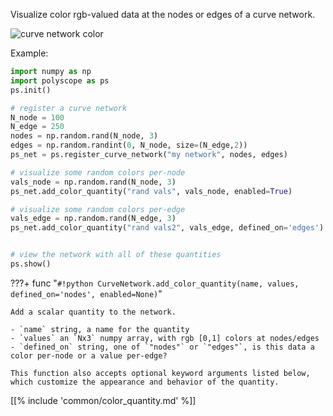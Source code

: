 Visualize color rgb-valued data at the nodes or edges of a curve network.

![curve network color]([[url.prefix]]/media/curve_network_color.jpeg)

Example:
```python
import numpy as np
import polyscope as ps
ps.init()

# register a curve network 
N_node = 100
N_edge = 250
nodes = np.random.rand(N_node, 3)
edges = np.random.randint(0, N_node, size=(N_edge,2))
ps_net = ps.register_curve_network("my network", nodes, edges)

# visualize some random colors per-node
vals_node = np.random.rand(N_node, 3)
ps_net.add_color_quantity("rand vals", vals_node, enabled=True)

# visualize some random colors per-edge
vals_edge = np.random.rand(N_edge, 3)
ps_net.add_color_quantity("rand vals2", vals_edge, defined_on='edges')


# view the network with all of these quantities
ps.show() 
```

???+ func "`#!python CurveNetwork.add_color_quantity(name, values, defined_on='nodes', enabled=None)`"

    Add a scalar quantity to the network.

    - `name` string, a name for the quantity
    - `values` an `Nx3` numpy array, with rgb [0,1] colors at nodes/edges
    - `defined_on` string, one of `"nodes"` or `"edges"`, is this data a color per-node or a value per-edge?
    
    This function also accepts optional keyword arguments listed below, which customize the appearance and behavior of the quantity.
    
[[% include 'common/color_quantity.md' %]]

